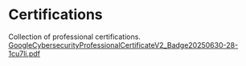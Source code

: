 # Certifications
Collection of professional certifications.
[GoogleCybersecurityProfessionalCertificateV2_Badge20250630-28-1cu7li.pdf](https://github.com/user-attachments/files/21324335/GoogleCybersecurityProfessionalCertificateV2_Badge20250630-28-1cu7li.pdf)
